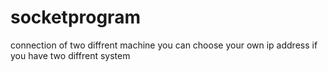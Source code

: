 # socketprogram
connection of two diffrent machine
you can choose your own ip address if you have two diffrent system


